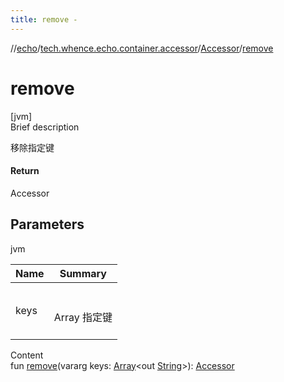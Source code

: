 ```yaml
---
title: remove -
---
```

//[echo](../../index.md)/[tech.whence.echo.container.accessor](../index.md)/[Accessor](index.md)/[remove](remove.md)



# remove  
[jvm]  
Brief description  


移除指定键



#### Return  


Accessor



## Parameters  
  
jvm  
  
|  Name|  Summary| 
|---|---|
| keys| <br><br>Array<out String> 指定键<br><br>
  
  
Content  
fun [remove](remove.md)(vararg keys: [Array](https://kotlinlang.org/api/latest/jvm/stdlib/kotlin/-array/index.html)<out [String](https://kotlinlang.org/api/latest/jvm/stdlib/kotlin/-string/index.html)>): [Accessor](index.md)  



